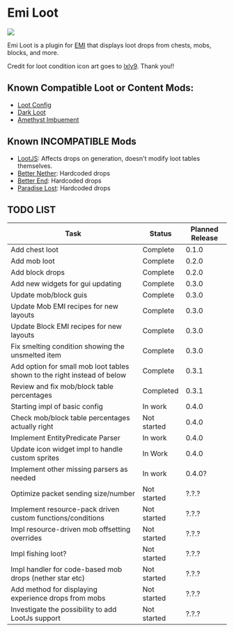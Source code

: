 # Emi Loot
<p align="left">
<a href="https://opensource.org/licenses/MIT"><img src="https://img.shields.io/badge/License-MIT-brightgreen.svg"></a>
</p>

Emi Loot is a plugin for [EMI](https://github.com/emilyploszaj/emi) that displays loot drops from chests, mobs, blocks, and more.

Credit for loot condition icon art goes to [lxly9](https://github.com/lxly9). Thank you!!

## Known Compatible Loot or Content Mods:
* [Loot Config](https://www.curseforge.com/minecraft/mc-mods/loot-config)
* [Dark Loot](https://www.curseforge.com/minecraft/mc-mods/darkloot-better-mob-loot)
* [Amethyst Imbuement](https://modrinth.com/mod/amethyst-imbuement)

## Known INCOMPATIBLE Mods
* [LootJS](https://modrinth.com/mod/lootjs): Affects drops on generation, doesn't modify loot tables themselves.
* [Better Nether](https://www.curseforge.com/minecraft/mc-mods/betternether): Hardcoded drops
* [Better End](https://www.curseforge.com/minecraft/mc-mods/betterend): Hardcoded drops
* [Paradise Lost](https://www.curseforge.com/minecraft/mc-mods/paradise-lost): Hardcoded drops

## TODO LIST

|Task|Status|Planned Release|
|----|------|---------------|
|Add chest loot|Complete|0.1.0|
|Add mob loot|Complete|0.2.0|
|Add block drops|Complete|0.2.0|
|Add new widgets for gui updating|Complete|0.3.0|
|Update mob/block guis|Complete|0.3.0|
|Update Mob EMI recipes for new layouts|Complete|0.3.0|
|Update Block EMI recipes for new layouts|Complete|0.3.0|
|Fix smelting condition showing the unsmelted item|Complete|0.3.0|
|Add option for small mob loot tables shown to the right instead of below|Complete|0.3.1|
|Review and fix mob/block table percentages|Completed|0.3.1|
|Starting impl of basic config|In work|0.4.0|
|Check mob/block table percentages actually right|Not started|0.4.0|
|Implement EntityPredicate Parser|In work|0.4.0|
|Update icon widget impl to handle custom sprites|In Work|0.4.0|
|Implement other missing parsers as needed|In work|0.4.0?|
|Optimize packet sending size/number|Not started|?.?.?|
|Implement resource-pack driven custom functions/conditions|Not started|?.?.?|
|Impl resource-driven mob offsetting overrides|Not started|?.?.?|
|Impl fishing loot?|Not started|?.?.?|
|Impl handler for code-based mob drops (nether star etc)|Not started|?.?.?|
|Add method for displaying experience drops from mobs|Not started|?.?.?|
|Investigate the possibility to add LootJs support|Not started|?.?.?|
